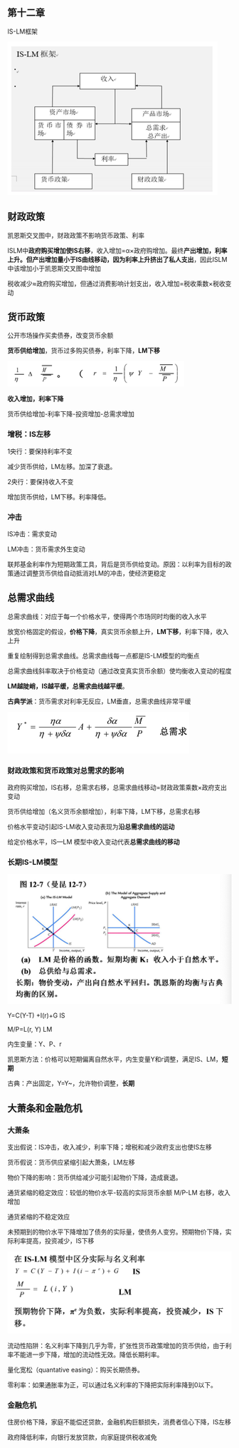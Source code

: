 ## 第十二章

IS-LM框架

<img src="第十二章 总需求2：应用IS-LM模型.assets/image-20200605222619859.png" alt="image-20200605222619859" style="zoom:50%;" />



## 财政政策

凯恩斯交叉图中，财政政策不影响货币政策、利率

ISLM中**政府购买增加使IS右移**，收入增加=α×政府购增加。最终**产出增加，利率上升。**但产出增加量小于IS曲线移动，因为利率上升**挤出了私人支出**，因此ISLM中该增加小于凯恩斯交叉图中增加

税收减少≈政府购买增加，但通过消费影响计划支出，收入增加=税收乘数×税收变动



## 货币政策

公开市场操作买卖债券，改变货币余额

**货币供给增加**，货币过多购买债券，利率下降，**LM下移**

<img src="第十二章 总需求2：应用IS-LM模型.assets/image-20200605223839090.png" alt="image-20200605223839090" style="zoom:50%;" />

**收入增加，利率下降**

货币供给增加-利率下降-投资增加-总需求增加

### 增税：IS左移

1央行：要保持利率不变

减少货币供给，LM左移。加深了衰退。

2央行：要保持收入不变

增加货币供给，LM下移。利率降低。

### 冲击

IS冲击：需求变动

LM冲击：货币需求外生变动

联邦基金利率作为短期政策工具，背后是货币供给变动。原因：以利率为目标的政策通过调整货币供给自动抵消对LM的冲击，使经济更稳定



## 总需求曲线

总需求曲线：对应于每一个价格水平，使得两个市场同时均衡的收入水平

放宽价格固定的假设，**价格下降**，真实货币余额上升，**LM下移**，利率下降，收入上升

重复绘制得到总需求曲线。总需求曲线每一点都是IS-LM模型的均衡点

总需求曲线斜率取决于价格变动（通过改变真实货币余额）使均衡收入变动的程度

**LM越陡峭，IS越平缓，总需求曲线越平缓**。

**古典学派**：货币需求对利率无反应，LM垂直，总需求曲线非常平缓

<img src="第十二章 总需求2：应用IS-LM模型.assets/image-20200605230954254.png" alt="image-20200605230954254" style="zoom:50%;" />

### 财政政策和货币政策对总需求的影响

政府购买增加，IS右移，总需求右移，总需求曲线移动=财政政策乘数×政府支出变动

货币供给增加（名义货币余额增加），利率下降，LM下移，总需求右移

价格水平变动引起IS-LM收入变动表现为**沿总需求曲线的运动**

给定价格水平，IS—LM 模型中收入变动代表**总需求曲线的移动**



###  长期IS-LM模型

<img src="第十二章 总需求2：应用IS-LM模型.assets/image-20200605231556927.png" alt="image-20200605231556927" style="zoom:50%;" />

Y=C(Y-T) +I(r)+G IS 

M/P=L(r, Y) LM 

内生变量：Y、P、r 

凯恩斯方法：价格可以短期偏离自然水平，内生变量Y和r调整，满足IS、LM，**短期**

古典：产出固定，Y=Y\~，允许物价调整，**长期**



## 大萧条和金融危机

### 大萧条

支出假说：IS冲击，收入减少，利率下降；增税和减少政府支出也使IS左移

货币假说：货币供应紧缩引起大萧条，LM左移

物价下降的影响：货币供给减少可能引起物价下降，造成衰退。

通货紧缩的稳定效应：较低的物价水平-较高的实际货币余额 M/P-LM 右移，收入增加

通货紧缩的不稳定效应

未预期到的物价水平下降增加了债务的实际量，使债务人变穷。预期物价下降，实际利率提高，投资减少，IS下移

<img src="第十二章 总需求2：应用IS-LM模型.assets/image-20200605232642418.png" alt="image-20200605232642418" style="zoom:50%;" />

流动性陷阱：名义利率下降到几乎为零，扩张性货币政策增加的货币供给，由于利率不能进一步下降，增加的流动性无效。降低长期利率。

量化宽松（quantative easing）：购买长期债券。

零利率：如果通胀率为正，可以通过名义利率的下降把实际利率降到0以下。

### 金融危机

住房价格下降，家庭不能偿还贷款，金融机构巨额损失，消费者信心下降，IS左移

政府降低利率，向银行发放贷款，向家庭提供税收减免